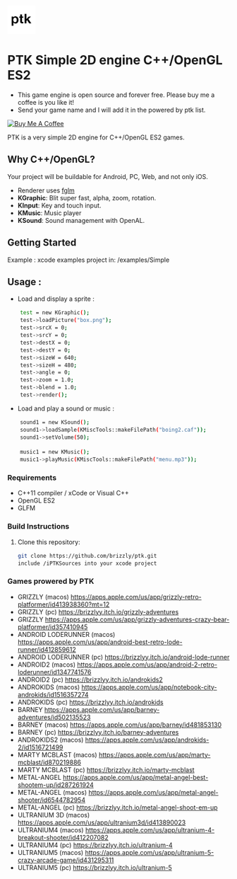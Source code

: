 ![Grizzly](logo.png)

# PTK Simple 2D engine C++/OpenGL ES2

- This game engine is open source and forever free. Please buy me a coffee is you like it!
- Send your game name and I will add it in the powered by ptk list.

[![Buy Me A Coffee](https://cdn.buymeacoffee.com/buttons/default-orange.png)](https://www.buymeacoffee.com/jmapp)

PTK is a very simple 2D engine for C++/OpenGL ES2 games.

## Why C++/OpenGL?

Your project will be buildable for Android, PC, Web, and not only iOS.

- Renderer uses [fglm](https://github.com/brackeen/glfm)
- **KGraphic**: Blit super fast, alpha, zoom, rotation.
- **KInput**: Key and touch input.
- **KMusic**: Music player
- **KSound**: Sound management with OpenAL.

## Getting Started

Example : xcode examples project in: /examples/Simple

## Usage : 

- Load and display a sprite :
```bash
	test = new KGraphic();
	test->loadPicture("box.png");
	test->srcX = 0;
	test->srcY = 0;
	test->destX = 0;
	test->destY = 0;
	test->sizeW = 640;
	test->sizeH = 480;
	test->angle = 0;
	test->zoom = 1.0;
	test->blend = 1.0;
	test->render();
```

- Load and play a sound or music :
```bash
	sound1 = new KSound();
	sound1->loadSample(KMiscTools::makeFilePath("boing2.caf"));
	sound1->setVolume(50);

	music1 = new KMusic();
	music1->playMusic(KMiscTools::makeFilePath("menu.mp3"));
```


### Requirements

- C++11 compiler / xCode or Visual C++
- OpenGL ES2
- GLFM

### Build Instructions

1. Clone this repository:
   ```bash
   git clone https://github.com/brizzly/ptk.git
   include /iPTKSources into your xcode project
   ```


### Games prowered by PTK

- GRIZZLY (macos) https://apps.apple.com/us/app/grizzly-retro-platformer/id413938360?mt=12
- GRIZZLY (pc) https://brizzlyy.itch.io/grizzly-adventures
- GRIZZLY https://apps.apple.com/us/app/grizzly-adventures-crazy-bear-platformer/id357410945
- ANDROID LODERUNNER (macos) https://apps.apple.com/us/app/android-best-retro-lode-runner/id412859612
- ANDROID LODERUNNER (pc) https://brizzlyy.itch.io/android-lode-runner
- ANDROID2 (macos) https://apps.apple.com/us/app/android-2-retro-loderunner/id1347741576
- ANDROID2 (pc) https://brizzlyy.itch.io/androkids2
- ANDROKIDS (macos) https://apps.apple.com/us/app/notebook-city-androkids/id1516357274
- ANDROKIDS (pc) https://brizzlyy.itch.io/androkids
- BARNEY https://apps.apple.com/us/app/barney-adventures/id502135523
- BARNEY (macos) https://apps.apple.com/us/app/barney/id481853130
- BARNEY (pc) https://brizzlyy.itch.io/barney-adventures
- ANDROKIDS2 (macos) https://apps.apple.com/us/app/androkids-2/id1516721499
- MARTY MCBLAST (macos) https://apps.apple.com/us/app/marty-mcblast/id870219886
- MARTY MCBLAST (pc) https://brizzlyy.itch.io/marty-mcblast
- METAL-ANGEL https://apps.apple.com/us/app/metal-angel-best-shootem-up/id287261924
- METAL-ANGEL (macos) https://apps.apple.com/us/app/metal-angel-shooter/id6544782954
- METAL-ANGEL (pc) https://brizzlyy.itch.io/metal-angel-shoot-em-up
- ULTRANIUM 3D (macos) https://apps.apple.com/us/app/ultranium3d/id413890023
- ULTRANIUM4 (macos) https://apps.apple.com/us/app/ultranium-4-breakout-shooter/id412207082
- ULTRANIUM4 (pc) https://brizzlyy.itch.io/ultranium-4
- ULTRANIUM5 (macos) https://apps.apple.com/us/app/ultranium-5-crazy-arcade-game/id431295311
- ULTRANIUM5 (pc) https://brizzlyy.itch.io/ultranium-5




